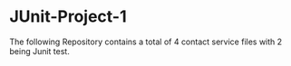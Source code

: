 # JUnit-Project-1
The following Repository contains a total of 4 contact service files with 2 being Junit test.
